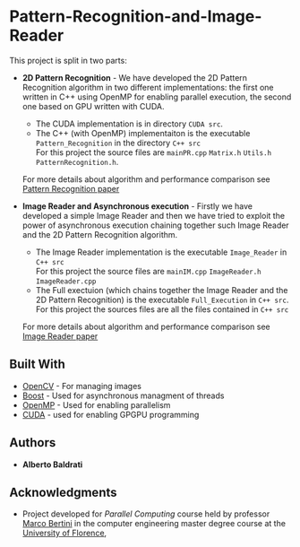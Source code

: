 # Pattern-Recognition-and-Image-Reader

This project is split in two parts:

* **2D Pattern Recognition** - We have developed the 2D Pattern Recognition algorithm in two different implementations:
the first one written in C++ using OpenMP for enabling parallel execution, the second one based on GPU written with CUDA.  
    - The CUDA implementation is in directory ```CUDA src```.
    - The C++ (with OpenMP) implementaiton is the executable ```Pattern_Recognition``` in the directory ```C++ src```\
    For this project the source files are ```mainPR.cpp``` ```Matrix.h```
```Utils.h``` ```PatternRecognition.h```.

    For more details about algorithm and performance comparison see [Pattern Recognition paper](https://github.com/ABaldrati/Pattern-Recognition-and-Image-Reader/blob/master/Paper/Image_Reader_paper.pdf)

* **Image Reader and Asynchronous execution** - Firstly we have developed a simple Image Reader and then we have tried to exploit the power of asynchronous execution chaining together such Image Reader and the 2D Pattern Recognition algorithm.

     - The Image Reader implementation is the executable ```Image_Reader``` in ```C++ src``` \
    For this project the source files are ```mainIM.cpp``` ```ImageReader.h``` ```ImageReader.cpp```
    - The Full exectuion (which chains together the Image Reader and the 2D Pattern Recognition) is the executable
    ```Full_Execution``` in ```C++ src```.\
    For this project the sources files are all the files contained in ```C++ src```
    
    For more details about algorithm and performance comparison see [Image Reader paper](https://github.com/ABaldrati/Pattern-Recognition-and-Image-Reader/blob/master/Paper/Image_Reader_paper.pdf)


## Built With

* [OpenCV](https://opencv.org/) - For managing images
* [Boost](https://www.boost.org/) - Used for asynchronous managment of threads
* [OpenMP](https://www.openmp.org/) - Used for enabling parallelism
* [CUDA](https://developer.nvidia.com/cuda-zone) - used for enabling GPGPU programming

## Authors

* **Alberto Baldrati**

## Acknowledgments
* Project developed for *Parallel Computing* course held by professor [Marco Bertini](http://www.micc.unifi.it/bertini/) in the computer engineering master degree course at the [University of Florence](https://www.unifi.it/changelang-eng.html), 

